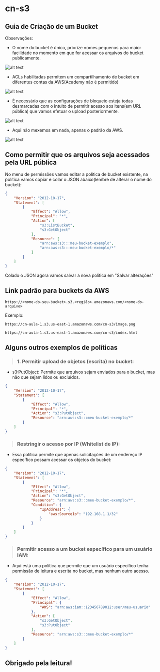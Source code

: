 # cn-s3
## Guia de Criação de um Bucket
Observações:
* O nome do bucket é único, priorize nomes pequenos para maior facilidade no momento em que for acessar os arquivos do bucket publicamente.

![alt text](ignore-md-images/image-1.png)

* ACLs habilitadas permitem um compartilhamento de bucket em diferentes contas da AWS(Academy não é permitido)

![alt text](ignore-md-images/image-2.png)

* É necessário que as configurações de bloqueio esteja todas desmarcadas com o intuito de permitir acesso aos itens(em URL pública) que vamos efetuar o upload posteriormente.

![alt text](ignore-md-images/image-3.png)

* Aqui não mexemos em nada, apenas o padrão da AWS.

![alt text](ignore-md-images/image-4.png)

## Como permitir que os arquivos seja acessados pela URL pública

No menu de permissões vamos editar a política de bucket existente, na política vamos copiar e colar o JSON abaixo(lembre de alterar o nome do bucket):

```json
{
    "Version": "2012-10-17",
    "Statement": [
        {
            "Effect": "Allow",
            "Principal": "*",
            "Action": [
                "s3:ListBucket",
                "s3:GetObject"
            ],
            "Resource": [
                "arn:aws:s3:::meu-bucket-exemplo",
                "arn:aws:s3:::meu-bucket-exemplo/*"
            ]
        }
    ]
}
```
Colado o JSON agora vamos salvar a nova política em "Salvar alterações"

## Link padrão para buckets da AWS
```
https://<nome-do-seu-bucket>.s3.<região>.amazonaws.com/<nome-do-arquivo>
```
Exemplo:
```
https://cn-aula-1.s3.us-east-1.amazonaws.com/cn-s3/image.png

https://cn-aula-1.s3.us-east-1.amazonaws.com/cn-s3/index.html
```

## Alguns outros exemplos de políticas

>### 1. Permitir upload de objetos (escrita) no bucket:
* s3:PutObject: Permite que arquivos sejam enviados para o bucket, mas não que sejam lidos ou excluídos.
```json
{
    "Version": "2012-10-17",
    "Statement": [
        {
            "Effect": "Allow",
            "Principal": "*",
            "Action": "s3:PutObject",
            "Resource": "arn:aws:s3:::meu-bucket-exemplo/*"
        }
    ]
}
```
>### Restringir o acesso por IP (Whitelist de IP):
* Essa política permite que apenas solicitações de um endereço IP específico possam acessar os objetos do bucket:
```json
{
    "Version": "2012-10-17",
    "Statement": [
        {
            "Effect": "Allow",
            "Principal": "*",
            "Action": "s3:GetObject",
            "Resource": "arn:aws:s3:::meu-bucket-exemplo/*",
            "Condition": {
                "IpAddress": {
                    "aws:SourceIp": "192.168.1.1/32"
                }
            }
        }
    ]
}
```

>### Permitir acesso a um bucket específico para um usuário IAM:
* Aqui está uma política que permite que um usuário específico tenha permissão de leitura e escrita no bucket, mas nenhum outro acesso.

```json
{
    "Version": "2012-10-17",
    "Statement": [
        {
            "Effect": "Allow",
            "Principal": {
                "AWS": "arn:aws:iam::123456789012:user/meu-usuario"
            },
            "Action": [
                "s3:GetObject",
                "s3:PutObject"
            ],
            "Resource": "arn:aws:s3:::meu-bucket-exemplo/*"
        }
    ]
}
```

## Obrigado pela leitura!